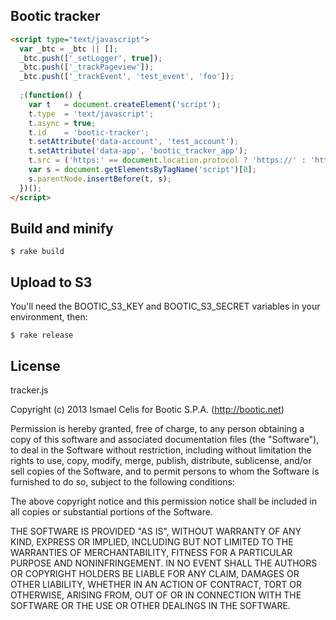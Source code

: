 ## Bootic tracker

```html
<script type="text/javascript">
  var _btc = _btc || [];
  _btc.push(['_setLogger', true]);
  _btc.push(['_trackPageview']);
  _btc.push(['_trackEvent', 'test_event', 'foo']);
  
  ;(function() {
    var t   = document.createElement('script');
    t.type  = 'text/javascript';
    t.async = true;
    t.id    = 'bootic-tracker';
    t.setAttribute('data-account', 'test_account');
    t.setAttribute('data-app', 'bootic_tracker_app');
    t.src = ('https:' == document.location.protocol ? 'https://' : 'http://') + "js.bootic.net/tracker/0.0/tracker.min.js";
    var s = document.getElementsByTagName('script')[0];
    s.parentNode.insertBefore(t, s);
  })();
</script>
```

## Build and minify

    $ rake build
    
## Upload to S3

You'll need the BOOTIC_S3_KEY and BOOTIC_S3_SECRET variables in your environment, then:

    $ rake release
    
## License

tracker.js

Copyright (c) 2013 Ismael Celis for Bootic S.P.A. (http://bootic.net)

Permission is hereby granted, free of charge, to any person
obtaining a copy of this software and associated documentation
files (the "Software"), to deal in the Software without
restriction, including without limitation the rights to use,
copy, modify, merge, publish, distribute, sublicense, and/or sell
copies of the Software, and to permit persons to whom the
Software is furnished to do so, subject to the following
conditions:

The above copyright notice and this permission notice shall be
included in all copies or substantial portions of the Software.

THE SOFTWARE IS PROVIDED "AS IS", WITHOUT WARRANTY OF ANY KIND,
EXPRESS OR IMPLIED, INCLUDING BUT NOT LIMITED TO THE WARRANTIES
OF MERCHANTABILITY, FITNESS FOR A PARTICULAR PURPOSE AND
NONINFRINGEMENT. IN NO EVENT SHALL THE AUTHORS OR COPYRIGHT
HOLDERS BE LIABLE FOR ANY CLAIM, DAMAGES OR OTHER LIABILITY,
WHETHER IN AN ACTION OF CONTRACT, TORT OR OTHERWISE, ARISING
FROM, OUT OF OR IN CONNECTION WITH THE SOFTWARE OR THE USE OR
OTHER DEALINGS IN THE SOFTWARE.